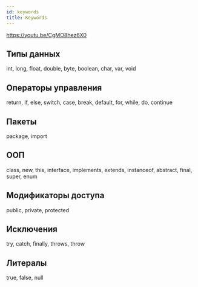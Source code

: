```yaml
---
id: keywords
title: Keywords
---
```


https://youtu.be/CgMO8hez6X0

## Типы данных
int, long, float, double, byte, boolean, char, var, void

## Операторы управления
return, if, else, switch, case, break, default, for, while, do, continue

## Пакеты
package, import

## ООП
class, new, this, interface, implements, extends, instanceof, abstract, final, super, enum

## Модификаторы доступа
public, private, protected

## Исключения
try, catch, finally, throws, throw

## Литералы
true, false, null

